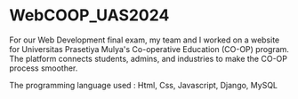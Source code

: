 # WebCOOP_UAS2024
For our Web Development final exam, my team and I worked on a website for Universitas Prasetiya Mulya's Co-operative Education (CO-OP) program. The platform connects students, admins, and industries to make the CO-OP process smoother.

The programming language used : Html, Css, Javascript, Django, MySQL
